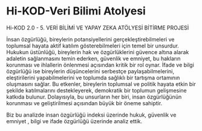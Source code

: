 # Hi-KOD-Veri Bilimi Atolyesi
Hi-KOD 2.0 - 5. VERİ BİLİMİ VE YAPAY ZEKA ATÖLYESİ BİTİRME PROJESİ

<h>İnsan özgürlüğü, bireylerin potansiyellerini gerçekleştirebilmeleri ve toplumsal hayata aktif katılım gösterebilmeleri için temel bir unsurdur. Hukukun üstünlüğü, bireylerin hak ve özgürlüklerini güvence altına alarak adaletin sağlanmasını temin ederken, güvenlik ve emniyet, bu hakların korunması ve ihlallerin önlenmesi açısından kritik bir rol oynar. İfade ve bilgi özgürlüğü ise bireylerin düşüncelerini serbestçe paylaşabilmelerini, eleştirilerini yapabilmelerini ve toplumda sağlıklı bir tartışma ortamının oluşmasını sağlar. Bu etkenler, bireylerin toplumsal ve politik hayata etkin bir şekilde katılmalarını destekleyerek, demokratik bir toplumun gelişmesine katkıda bulunur. Dolayısıyla, bu unsurların her biri, insan özgürlüğünün korunması ve geliştirilmesi açısından büyük bir öneme sahiptir. </h>

Biz bu analizde insan özgürlüğü indeksi üzerinde hukuk, güvenlik ve emniyet , bilgi ve ifade özgürlüğü üzerinde analiz ettik.
